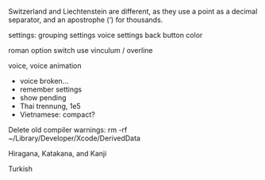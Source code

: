 Switzerland and Liechtenstein are different, as they use a point as a decimal separator, and an apostrophe (‘) for thousands.

settings: grouping
settings voice
settings back button color

roman option switch use vinculum / overline

voice, voice animation

- voice broken...
- remember settings
- show pending
- Thai trennung, 1e5
- Vietnamese: compact?

Delete old compiler warnings:
rm -rf ~/Library/Developer/Xcode/DerivedData

Hiragana, Katakana, and Kanji

Turkish
